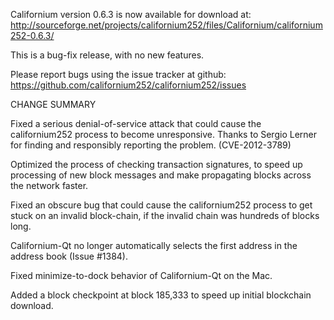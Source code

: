 Californium version 0.6.3 is now available for download at:
  http://sourceforge.net/projects/californium252/files/Californium/californium252-0.6.3/

This is a bug-fix release, with no new features.

Please report bugs using the issue tracker at github:
  https://github.com/californium252/californium252/issues

CHANGE SUMMARY

Fixed a serious denial-of-service attack that could cause the
californium252 process to become unresponsive. Thanks to Sergio Lerner
for finding and responsibly reporting the problem. (CVE-2012-3789)

Optimized the process of checking transaction signatures, to
speed up processing of new block messages and make propagating
blocks across the network faster.

Fixed an obscure bug that could cause the californium252 process to get
stuck on an invalid block-chain, if the invalid chain was
hundreds of blocks long.

Californium-Qt no longer automatically selects the first address
in the address book (Issue #1384).

Fixed minimize-to-dock behavior of Californium-Qt on the Mac.

Added a block checkpoint at block 185,333 to speed up initial
blockchain download.
